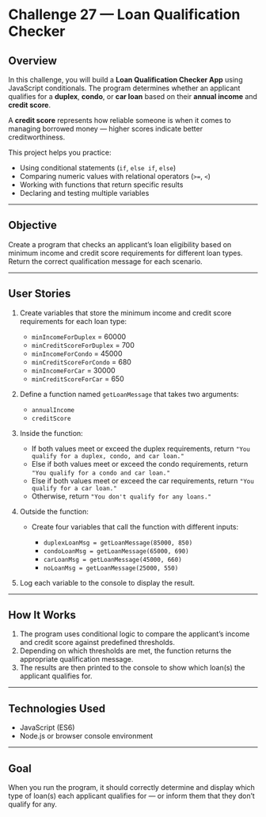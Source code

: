 # Challenge 27 — Loan Qualification Checker

## Overview

In this challenge, you will build a **Loan Qualification Checker App** using JavaScript conditionals.
The program determines whether an applicant qualifies for a **duplex**, **condo**, or **car loan** based on their **annual income** and **credit score**.

A **credit score** represents how reliable someone is when it comes to managing borrowed money — higher scores indicate better creditworthiness.

This project helps you practice:

* Using conditional statements (`if`, `else if`, `else`)
* Comparing numeric values with relational operators (`>=`, `<`)
* Working with functions that return specific results
* Declaring and testing multiple variables

---

## Objective

Create a program that checks an applicant’s loan eligibility based on minimum income and credit score requirements for different loan types.
Return the correct qualification message for each scenario.

---

## User Stories

1. Create variables that store the minimum income and credit score requirements for each loan type:

   * `minIncomeForDuplex` = 60000
   * `minCreditScoreForDuplex` = 700
   * `minIncomeForCondo` = 45000
   * `minCreditScoreForCondo` = 680
   * `minIncomeForCar` = 30000
   * `minCreditScoreForCar` = 650

2. Define a function named `getLoanMessage` that takes two arguments:

   * `annualIncome`
   * `creditScore`

3. Inside the function:

   * If both values meet or exceed the duplex requirements, return
     `"You qualify for a duplex, condo, and car loan."`
   * Else if both values meet or exceed the condo requirements, return
     `"You qualify for a condo and car loan."`
   * Else if both values meet or exceed the car requirements, return
     `"You qualify for a car loan."`
   * Otherwise, return
     `"You don't qualify for any loans."`

4. Outside the function:

   * Create four variables that call the function with different inputs:

     * `duplexLoanMsg = getLoanMessage(85000, 850)`
     * `condoLoanMsg = getLoanMessage(65000, 690)`
     * `carLoanMsg = getLoanMessage(45000, 660)`
     * `noLoanMsg = getLoanMessage(25000, 550)`

5. Log each variable to the console to display the result.

---

## How It Works

1. The program uses conditional logic to compare the applicant’s income and credit score against predefined thresholds.
2. Depending on which thresholds are met, the function returns the appropriate qualification message.
3. The results are then printed to the console to show which loan(s) the applicant qualifies for.

---

## Technologies Used

* JavaScript (ES6)
* Node.js or browser console environment

---

## Goal

When you run the program, it should correctly determine and display which type of loan(s) each applicant qualifies for — or inform them that they don’t qualify for any.
